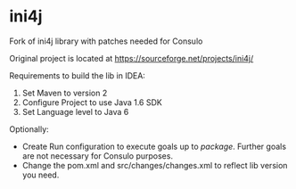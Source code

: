 # ini4j

Fork of ini4j library with patches needed for Consulo

Original project is located at https://sourceforge.net/projects/ini4j/

Requirements to build the lib in IDEA:
1. Set Maven to version 2
2. Configure Project to use Java 1.6 SDK
3. Set Language level to Java 6

Optionally:
- Create Run configuration to execute goals up to *package*. Further goals are not necessary for Consulo purposes.
- Change the pom.xml and src/changes/changes.xml to reflect lib version you need.
